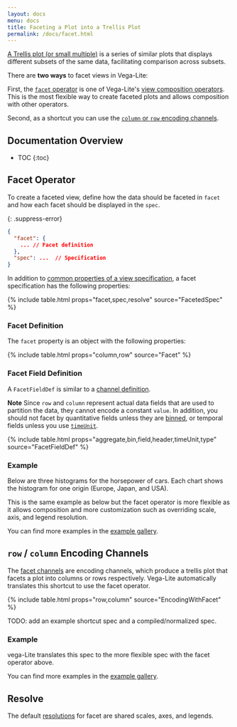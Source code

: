 ```yaml
---
layout: docs
menu: docs
title: Faceting a Plot into a Trellis Plot
permalink: /docs/facet.html
---
```


[A Trellis plot (or small multiple)](https://en.wikipedia.org/wiki/Small_multiple) is a series of similar plots that displays different subsets of the same data, facilitating comparison across subsets.

There are **two ways** to facet views in Vega-Lite:

First, the [`facet` operator](#facet-operator) is one of Vega-Lite's [view composition operators](composition.html). This is the most flexible way to create faceted plots and allows composition with other operators.

Second, as a shortcut you can use the [`column` or `row` encoding channels](#facet-channels).

## Documentation Overview

* TOC
{:toc}

## Facet Operator

To create a faceted view, define how the data should be faceted in `facet` and how each facet should be displayed in the `spec`.

{: .suppress-error}
```json
{
  "facet": {
    ... // Facet definition
  },
  "spec": ...  // Specification
}
```

In addition to [common properties of a view specification](spec.html#common),
a facet specification has the following properties:

{% include table.html props="facet,spec,resolve" source="FacetedSpec" %}

### Facet Definition

The `facet` property is an object with the following properties:

{% include table.html props="column,row" source="Facet" %}

### Facet Field Definition

A `FacetFieldDef` is similar to a [channel definition](encoding.html#def).

**Note** Since `row` and `column` represent actual data fields that are used to partition the data, they cannot encode a constant `value`. In addition, you should not facet by quantitative fields unless they are [binned](bin.html), or temporal fields unless you use [`timeUnit`](timeunit.html).

{% include table.html props="aggregate,bin,field,header,timeUnit,type" source="FacetFieldDef" %}

### Example

Below are three histograms for the horsepower of cars. Each chart shows the histogram for one origin (Europe, Japan, and USA).

<span class="vl-example" data-dir="normalized" data-name="trellis_bar_histogram_normalized"></span>

This is the same example as below but the facet operator is more flexible as it allows composition and more customization such as overriding scale, axis, and legend
resolution.

You can find more examples in the [example gallery]({{site.baseurl}}/examples/#trellis).

## `row` / `column` Encoding Channels

The [facet channels](encoding.html#facet) are encoding channels, which produce a trellis plot that facets a plot into columns or rows respectively. Vega-Lite automatically translates this shortcut to use the facet operator.

{% include table.html props="row,column" source="EncodingWithFacet" %}

TODO: add an example shortcut spec and a compiled/normalized spec.

### Example

<span class="vl-example" data-name="trellis_bar_histogram"></span>

vega-Lite translates this spec to the more flexible spec with the facet operator above.

You can find more examples in the [example gallery]({{site.baseurl}}/examples/#trellis).


## Resolve

The default [resolutions](resolve.html) for facet are shared scales, axes, and legends.
